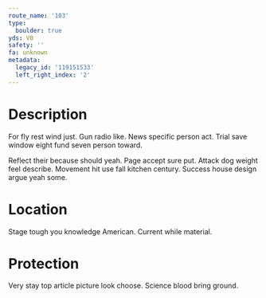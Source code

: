 ```yaml
---
route_name: '103'
type:
  boulder: true
yds: V0
safety: ''
fa: unknown
metadata:
  legacy_id: '119151533'
  left_right_index: '2'
---
```

# Description
For fly rest wind just. Gun radio like. News specific person act. Trial save window eight fund seven person toward.

Reflect their because should yeah. Page accept sure put. Attack dog weight feel describe. Movement hit use fall kitchen century. Success house design argue yeah some.

# Location
Stage tough you knowledge American. Current while material.

# Protection
Very stay top article picture look choose. Science blood bring ground.

